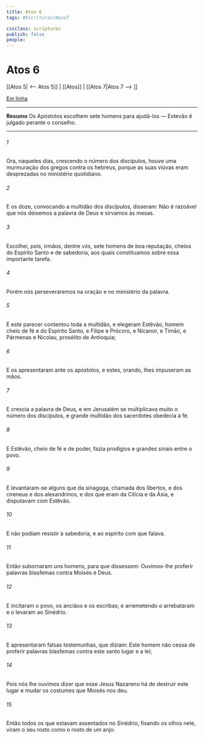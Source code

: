 ```yaml
---
title: Atos 6
tags: #Escrituras\NovoT

cssclass: scriptures
publish: false
people:
---
```


# Atos 6
[[Atos 5| <-- Atos 5]] | [[Atos]] | [[Atos 7|Atos 7 --> ]]

[Em linha](https://churchofjesuschrist.org/study/scriptures/nt/acts/6?lang=por)

---
__Resumo__
Os Apóstolos escolhem sete homens para ajudá-los — Estevão é julgado perante o conselho.

---
###### 1 
Ora, naqueles dias, crescendo o número dos discípulos, houve uma murmuração dos gregos contra os hebreus, porque as suas viúvas eram desprezadas no ministério quotidiano.

###### 2 
E os doze, convocando a multidão dos discípulos, disseram: Não é razoável que nós deixemos a palavra de Deus e sirvamos às mesas.

###### 3 
Escolhei, pois, irmãos, dentre vós, sete homens de boa reputação, cheios do Espírito Santo e de sabedoria, aos quais constituamos sobre essa importante tarefa.

###### 4 
Porém nós perseveraremos na oração e no ministério da palavra.

###### 5 
E este parecer contentou toda a multidão, e elegeram Estêvão, homem cheio de fé e do Espírito Santo, e Filipe e Prócoro, e Nicanor, e Timão, e Pármenas e Nicolau, prosélito de Antioquia;

###### 6 
E os apresentaram ante os apóstolos, e estes, orando, lhes impuseram as mãos.

###### 7 
E crescia a palavra de Deus, e em Jerusalém se multiplicava muito o número dos discípulos, e grande multidão dos sacerdotes obedecia à fé.

###### 8 
E Estêvão, cheio de fé e de poder, fazia prodígios e grandes sinais entre o povo.

###### 9 
E levantaram-se alguns que  da sinagoga, chamada dos libertos, e dos cireneus e dos alexandrinos, e dos que eram da Cilícia e da Ásia, e disputavam com Estêvão.

###### 10 
E não podiam resistir à sabedoria, e ao espírito com que falava.

###### 11 
Então subornaram uns homens, para que dissessem: Ouvimos-lhe proferir palavras blasfemas contra Moisés e  Deus.

###### 12 
E incitaram o povo, os anciãos e os escribas; e arremetendo  o arrebataram e o levaram ao Sinédrio.

###### 13 
E apresentaram falsas testemunhas, que diziam: Este homem não cessa de proferir palavras blasfemas contra este santo lugar e  a lei;

###### 14 
Pois nós lhe ouvimos dizer que esse Jesus Nazareno há de destruir este lugar e mudar os costumes que Moisés nos deu.

###### 15 
Então todos os que estavam assentados no Sinédrio, fixando os olhos nele, viram o seu rosto como o rosto de um anjo.

